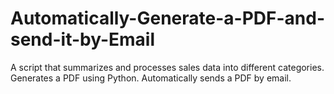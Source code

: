 # Automatically-Generate-a-PDF-and-send-it-by-Email
A script that summarizes and processes sales data into different categories.
Generates a PDF using Python.
Automatically sends a PDF by email.

